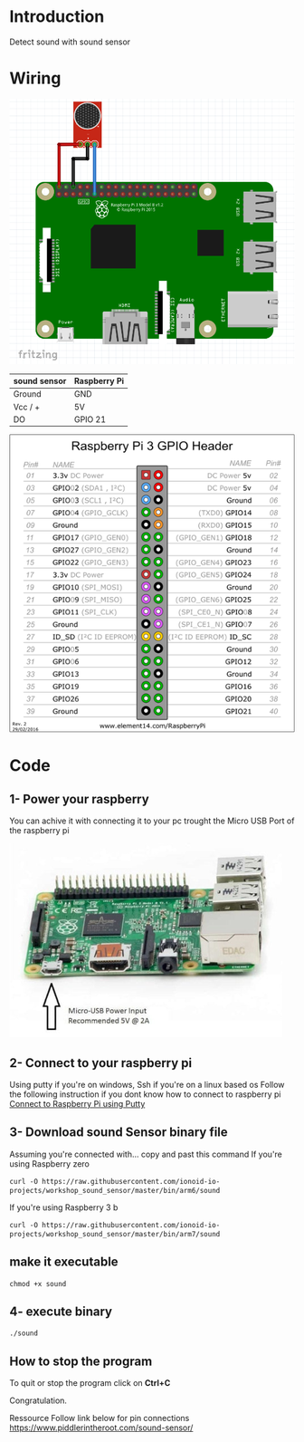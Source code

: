 # Introduction
Detect sound with sound sensor 

# Wiring

![sound](doc/img/scheme.png)

|sound sensor      |  Raspberry Pi  |
|------------------|----------------|
| Ground 		   | GND            |
| Vcc / + 		   | 5V             |
| DO 			   | GPIO 21        |

![wiring](doc/img/gpio.png)

# Code

## 1- Power your raspberry

You can achive it with connecting it to your pc trought the Micro USB Port of the raspberry pi

![power](doc/img/1-min.jpg)

## 2- Connect to your raspberry pi
Using putty if you're on windows, Ssh if you're on a linux based os
Follow the following instruction if you dont know how to connect to raspberry pi
[Connect to Raspberry Pi using Putty](https://github.com/ionoid-io-projects/workshop/blob/master/doc/od-iot-raspbian-rpi-zero-windows.md#5-first-boot)

## 3- Download sound Sensor binary file

Assuming you're connected with... copy and past this command
If you're using Raspberry zero
```
curl -O https://raw.githubusercontent.com/ionoid-io-projects/workshop_sound_sensor/master/bin/arm6/sound
```

If you're using Raspberry 3 b
```
curl -O https://raw.githubusercontent.com/ionoid-io-projects/workshop_sound_sensor/master/bin/arm7/sound
```
## make it executable
```
chmod +x sound
```

## 4- execute binary
```
./sound
```

## How to stop the program
To quit or stop the program click on **Ctrl+C**


Congratulation.

Ressource
Follow link below for pin connections 
https://www.piddlerintheroot.com/sound-sensor/